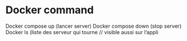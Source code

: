 # Docker command

Docker compose up (lancer server)
Docker compose down (stop server)
Docker ls (liste des serveur qui tourne // visible aussi sur l’appli
